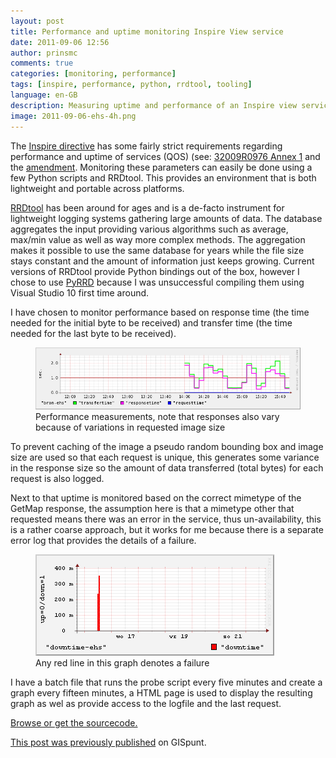 ```yaml
---
layout: post
title: Performance and uptime monitoring Inspire View service
date: 2011-09-06 12:56
author: prinsmc
comments: true
categories: [monitoring, performance]
tags: [inspire, performance, python, rrdtool, tooling]
language: en-GB
description: Measuring uptime and performance of an Inspire view service using a round-robin database and python.
image: 2011-09-06-ehs-4h.png
---
```


The [Inspire directive](http://inspire.jrc.ec.europa.eu/) has some fairly strict requirements
regarding performance and uptime of services (QOS)
(see: [32009R0976 Annex 1](http://eur-lex.europa.eu/LexUriServ/LexUriServ.do?uri=CELEX:32009R0976:EN:NOT)
and the [amendment](http://eur-lex.europa.eu/legal-content/EN/TXT/HTML/?uri=CELEX:32010R1088).
Monitoring these parameters can easily be done using a few Python scripts and RRDtool. This provides
an environment that is both lightweight and portable across platforms.

[RRDtool](http://oss.oetiker.ch/rrdtool/index.en.html) has been around for ages and is a de-facto
instrument for lightweight logging systems gathering large amounts of data. The database aggregates
the input providing various algorithms such as average, max/min value as well as way more complex
methods. The aggregation makes it possible to use the same database for years while the file size
stays constant and the amount of information just keeps growing. Current versions of RRDtool provide
Python bindings out of the box, however I chose to use [PyRRD](http://pypi.python.org/pypi/PyRRD/)
because I was unsuccessful compiling them using Visual Studio 10 first time around.

I have chosen to monitor performance based on response time (the time needed for the initial byte
to be received) and transfer time (the time needed for the last byte to be received).

<figure>
  <img src="/img/2011-09-06-ehs-4h.png" alt="graph showing 4h performance report">
  <figcaption>Performance measurements, note that responses also vary because of variations in
  requested image size</figcaption>
</figure>

To prevent caching of the image a pseudo random bounding box and image size are used so that each
request is unique, this generates some variance in the response size so the amount of data
transferred (total bytes) for each request is also logged.

Next to that uptime is monitored based on the correct mimetype of the GetMap response, the assumption
here is that a mimetype other that requested means there was an error in the service, thus
un-availability, this is a rather coarse approach, but it works for me because there is a separate
error log that provides the details of a failure.

<figure>
  <img src="/img/2011-09-06-ehs-1w-down.png" alt="graph showing 1 week downtime report">
  <figcaption>Any red line in this graph denotes a failure</figcaption>
</figure>

I have a batch file that runs the probe script every five minutes and create a graph every fifteen
minutes, a HTML page is used to display the resulting graph as wel as provide access to the logfile
and the last request.

[Browse or get the sourcecode.](https://sourceforge.net/u/mprins/code/1/tree/viewserviceprobe/)


[This post was previously published](https://gispunt.wordpress.com/2011/09/06/performance-and-uptime-monitoring-inspire-view-service/) on GISpunt.
